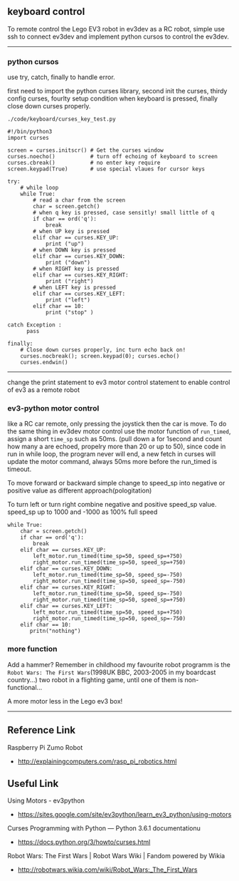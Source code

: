 ## keyboard control

To remote control the Lego EV3 robot in ev3dev as a RC robot, simple use ssh to connect ev3dev and implement python cursos to control the ev3dev.

***

### python cursos

use try, catch, finally to handle error. 

first need to import the python curses library, second init the curses, thirdy config curses, fourlty setup condition when keyboard is pressed, finally close down curses properly.

`./code/keyboard/curses_key_test.py`


    #!/bin/python3
    import curses

    screen = curses.initscr() # Get the curses window
    curses.noecho()           # turn off echoing of keyboard to screen
    curses.cbreak()           # no enter key require
    screen.keypad(True)       # use special vlaues for cursor keys

    try:
        # while loop
        while True:   
            # read a char from the screen 
            char = screen.getch()
            # when q key is pressed, case sensitly! small little of q
            if char == ord('q'):
                break
            # when UP key is pressed
            elif char == curses.KEY_UP:
                print ("up")
            # when DOWN key is pressed
            elif char == curses.KEY_DOWN:
                print ("down")
            # when RIGHT key is pressed
            elif char == curses.KEY_RIGHT:
                print ("right")
            # when LEFT key is pressed
            elif char == curses.KEY_LEFT:
                print ("left")
            elif char == 10:
                print ("stop" )   
    
    catch Exception : 
          pass 
         
    finally:
        # Close down curses properly, inc turn echo back on!
        curses.nocbreak(); screen.keypad(0); curses.echo()
        curses.endwin()


***

change the print statement to ev3 motor control statement to enable control of ev3 as a remote robot



### ev3-python motor control

like a RC car remote, only pressing the joystick then the car is move. To do the same thing in ev3dev motor control use the motor function of `run_timed`, assign a short `time_sp` such as 50ms. (pull down a for 1second and count how many a are echoed, propelry more than 20 or up to 50), since code in run in while loop, the program never will end, a new fetch in curses will update the motor command, always 50ms more before the run_timed is timeout.

To move forward or backward simple change to speed_sp into negative or positive value as different approach(pologitation)

To turn left or turn right combine negative and positive speed_sp value. speed_sp up to 1000 and -1000 as 100% full speed

    while True:
        char = screen.getch()
        if char == ord('q'):
            break
        elif char == curses.KEY_UP:
            left_motor.run_timed(time_sp=50, speed_sp=+750)
            right_motor.run_timed(time_sp=50, speed_sp=+750)
        elif char == curses.KEY_DOWN:
            left_motor.run_timed(time_sp=50, speed_sp=-750)
            right_motor.run_timed(time_sp=50, speed_sp=-750)
        elif char == curses.KEY_RIGHT:
            left_motor.run_timed(time_sp=50, speed_sp=-750)
            right_motor.run_timed(time_sp=50, speed_sp=+750)                
        elif char == curses.KEY_LEFT:
            left_motor.run_timed(time_sp=50, speed_sp=+750)
            right_motor.run_timed(time_sp=50, speed_sp=-750)
        elif char == 10:
           pritn("nothing")
           
### more function           

Add a hammer? Remember in childhood my favourite robot programm is the `Robot Wars: The First Wars`(1998UK BBC, 2003-2005 in my boardcast country...)
 two robot in a flighting game, until one of them is non-functional...

A more motor less in the Lego ev3 box!

***

## Reference Link

Raspberry Pi Zumo Robot
- http://explainingcomputers.com/rasp_pi_robotics.html

## Useful Link

Using Motors - ev3python
- https://sites.google.com/site/ev3python/learn_ev3_python/using-motors

Curses Programming with Python — Python 3.6.1 documentationu
- https://docs.python.org/3/howto/curses.html

Robot Wars: The First Wars | Robot Wars Wiki | Fandom powered by Wikia
- http://robotwars.wikia.com/wiki/Robot_Wars:_The_First_Wars

